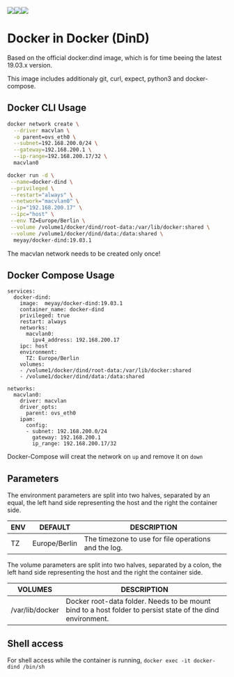 [![](https://images.microbadger.com/badges/image/meyay/docker-dind.svg)](https://microbadger.com/images/meyay/docker-dind "Get your own image badge on microbadger.com")[![](https://images.microbadger.com/badges/version/meyay/docker-dind.svg)](https://microbadger.com/images/meyay/docker-dind "Get your own version badge on microbadger.com")[![](https://images.microbadger.com/badges/commit/meyay/docker-dind.svg)](https://microbadger.com/images/meyay/docker-dind "Get your own commit badge on microbadger.com")
# Docker in Docker (DinD)

Based on the official docker:dind image, which is for time beeing the latest 19.03.x version.

This image includes additionaly git, curl, expect, python3 and docker-compose.

## Docker CLI Usage 
```sh
docker network create \
  --driver macvlan \
  -o parent=ovs_eth0 \
  --subnet=192.168.200.0/24 \
  --gateway=192.168.200.1 \
  --ip-range=192.168.200.17/32 \
  macvlan0

docker run -d \
 --name=docker-dind \
 --privileged \
 --restart="always" \
 --network="macvlan0" \
 --ip="192.168.200.17" \
 --ipc="host" \
 --env TZ=Europe/Berlin \
 --volume /volume1/docker/dind/root-data:/var/lib/docker:shared \
 --volume /volume1/docker/dind/data:/data:shared \
  meyay/docker-dind:19.03.1
```

The macvlan network needs to be created only once!

## Docker Compose Usage 
```
services:
  docker-dind:
    image:  meyay/docker-dind:19.03.1
    container_name: docker-dind
    privileged: true
    restart: always
    networks:
      macvlan0:
        ipv4_address: 192.168.200.17
    ipc: host
    environment:
      TZ: Europe/Berlin
    volumes:
    - /volume1/docker/dind/root-data:/var/lib/docker:shared
    - /volume1/docker/dind/data:/data:shared

networks:
  macvlan0:
    driver: macvlan
    driver_opts:
      parent: ovs_eth0
    ipam:
      config:
      - subnet: 192.168.200.0/24
        gateway: 192.168.200.1
        ip_range: 192.168.200.17/32
```
Docker-Compose will creat the network on `up` and remove it on `down` 

## Parameters
The environment parameters are split into two halves, separated by an equal, the left hand side representing the host and the right the container side.

| ENV| DEFAULT | DESCRIPTION |
| ------ | ------ | ------ |
| TZ | Europe/Berlin | The timezone to use for file operations and the log. |

The volume parameters are split into two halves, separated by a colon, the left hand side representing the host and the right the container side.

| VOLUMES |  DESCRIPTION |
| ------ | ------ |
| /var/lib/docker | Docker root-data folder. Needs to be mount bind to a host folder to persist state of the dind environment. |

## Shell access
For shell access while the container is running, `docker exec -it docker-dind /bin/sh`

